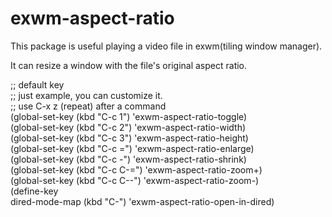 # exwm-aspect-ratio

This package is useful playing a video file in exwm(tiling window manager).

It can resize a window with the file's original aspect ratio.

;; default key  
;; just example, you can customize it.  
;; use C-x z (repeat) after a command  
(global-set-key (kbd "C-c 1") 'exwm-aspect-ratio-toggle)  
(global-set-key (kbd "C-c 2") 'exwm-aspect-ratio-width)  
(global-set-key (kbd "C-c 3") 'exwm-aspect-ratio-height)  
(global-set-key (kbd "C-c =") 'exwm-aspect-ratio-enlarge)  
(global-set-key (kbd "C-c -") 'exwm-aspect-ratio-shrink)  
(global-set-key (kbd "C-c C-=") 'exwm-aspect-ratio-zoom+)  
(global-set-key (kbd "C-c C--") 'exwm-aspect-ratio-zoom-)  
(define-key  
  dired-mode-map (kbd "C-<return>") 'exwm-aspect-ratio-open-in-dired)  
